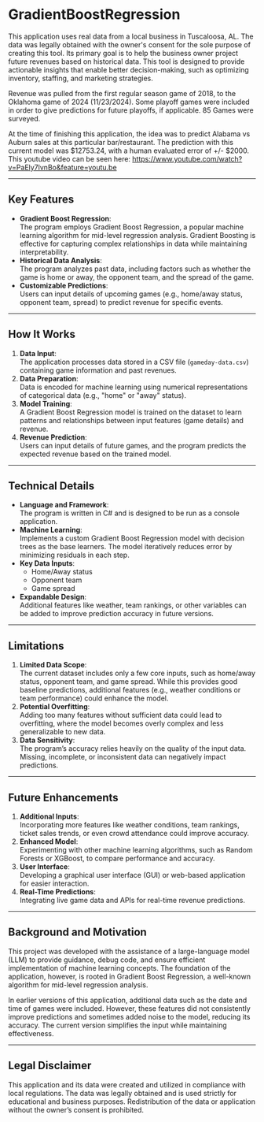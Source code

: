 # GradientBoostRegression

This application uses real data from a local business in Tuscaloosa, AL. The data was legally obtained with the owner's consent for the sole purpose of creating this tool. Its primary goal is to help the business owner project future revenues based on historical data. This tool is designed to provide actionable insights that enable better decision-making, such as optimizing inventory, staffing, and marketing strategies.

Revenue was pulled from the first regular season game of 2018, to the Oklahoma game of 2024 (11/23/2024). Some playoff games were included in order to give predictions for future playoffs, if applicable. 85 Games were surveyed.

At the time of finishing this application, the idea was to predict Alabama vs Auburn sales at this particular bar/restaurant. The prediction with this current model was $12753.24, with a human evaluated error of +/- $2000. This youtube video can be seen here: https://www.youtube.com/watch?v=PaEly7lvnBo&feature=youtu.be

---

## Key Features

- **Gradient Boost Regression**:  
  The program employs Gradient Boost Regression, a popular machine learning algorithm for mid-level regression analysis. Gradient Boosting is effective for capturing complex relationships in data while maintaining interpretability.
- **Historical Data Analysis**:  
  The program analyzes past data, including factors such as whether the game is home or away, the opponent team, and the spread of the game.
- **Customizable Predictions**:  
  Users can input details of upcoming games (e.g., home/away status, opponent team, spread) to predict revenue for specific events.

---

## How It Works

1. **Data Input**:  
   The application processes data stored in a CSV file (`gameday-data.csv`) containing game information and past revenues.
2. **Data Preparation**:  
   Data is encoded for machine learning using numerical representations of categorical data (e.g., "home" or "away" status).
3. **Model Training**:  
   A Gradient Boost Regression model is trained on the dataset to learn patterns and relationships between input features (game details) and revenue.
4. **Revenue Prediction**:  
   Users can input details of future games, and the program predicts the expected revenue based on the trained model.

---

## Technical Details

- **Language and Framework**:  
  The program is written in C# and is designed to be run as a console application.
- **Machine Learning**:  
  Implements a custom Gradient Boost Regression model with decision trees as the base learners. The model iteratively reduces error by minimizing residuals in each step.
- **Key Data Inputs**:
  - Home/Away status
  - Opponent team
  - Game spread
- **Expandable Design**:  
  Additional features like weather, team rankings, or other variables can be added to improve prediction accuracy in future versions.

---

## Limitations

1. **Limited Data Scope**:  
   The current dataset includes only a few core inputs, such as home/away status, opponent team, and game spread. While this provides good baseline predictions, additional features (e.g., weather conditions or team performance) could enhance the model.
2. **Potential Overfitting**:  
   Adding too many features without sufficient data could lead to overfitting, where the model becomes overly complex and less generalizable to new data.
3. **Data Sensitivity**:  
   The program’s accuracy relies heavily on the quality of the input data. Missing, incomplete, or inconsistent data can negatively impact predictions.

---

## Future Enhancements

1. **Additional Inputs**:  
   Incorporating more features like weather conditions, team rankings, ticket sales trends, or even crowd attendance could improve accuracy.
2. **Enhanced Model**:  
   Experimenting with other machine learning algorithms, such as Random Forests or XGBoost, to compare performance and accuracy.
3. **User Interface**:  
   Developing a graphical user interface (GUI) or web-based application for easier interaction.
4. **Real-Time Predictions**:  
   Integrating live game data and APIs for real-time revenue predictions.

---

## Background and Motivation

This project was developed with the assistance of a large-language model (LLM) to provide guidance, debug code, and ensure efficient implementation of machine learning concepts. The foundation of the application, however, is rooted in Gradient Boost Regression, a well-known algorithm for mid-level regression analysis.

In earlier versions of this application, additional data such as the date and time of games were included. However, these features did not consistently improve predictions and sometimes added noise to the model, reducing its accuracy. The current version simplifies the input while maintaining effectiveness.

---

## Legal Disclaimer

This application and its data were created and utilized in compliance with local regulations. The data was legally obtained and is used strictly for educational and business purposes. Redistribution of the data or application without the owner’s consent is prohibited.
